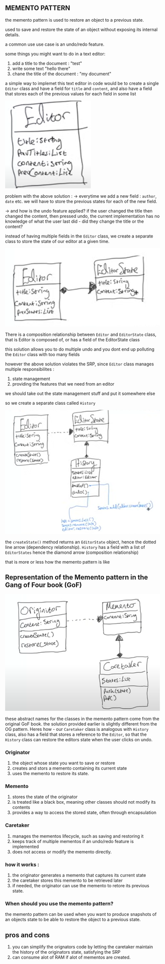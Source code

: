 ## MEMENTO PATTERN

the memento pattern is used to restore an object to a previous state.

used to save and restore the state of an object without exposing its internal details.

a common use use case is an undo/redo feature.

some things you might want to do in a text editor: 
1. add a title to the document : "test"
2. write some text "hello there"
3. chane the title of the document : "my document"

a simple way to implemet this text editor in code would be to create a single `Editor` class and have a field for `title` and `content`, and also have a field that stores each of the previous values for each field in some list 

![UML image for the above explaination](image.png)

problem with the above solution : 
-> everytime we add a new field : `author`, `date` etc. we will have to store the previous states for each of the new field.

-> and how is the undo feature applied?
if the user changed the title then changed the content, then pressed undo, the current implementation has no knowledge of what the user last did - did they change the title or the content?

instead of having multiple fields in the `Editor` class, we create a separate class to store the state of our editor at a given time.

![composition relationship denoted between Editor class and EditorState class](image-1.png)

There is a composition relationship between `Editor` and `EditorState` class, that is Editor is composed of, or has a field of the EditorState class

this solution allows you to do multiple undo and you dont end up polluting the `Editor` class with too many fields

however the above solution violates the SRP, since `Editor` class manages multiple responsibilites : 
1) state management 
2) providing the features that we need from an editor

we should take out the state management stuff and put it somewhere else

so we create a separate class called `History`

![History class UML diagram](image-2.png)

the `createState()` method returns an `EditorState` object, hence the dotted line arrow (dependency relationship). `History` has a field with a list of `EditorStates` hence the diamond arrow (composition relationship)

that is more or less how the memento pattern is like 

## Representation of the Memento pattern in the Gang of Four book (GoF)

![UML diagram GoF](image-3.png)

these abstract names for the classes in the memento pattern come from the original GoF book. the solution provided earlier is slightly different from the OG pattern. Heres how - our 
`Caretaker` class is analogous with `History` class, also has a field that stores a reference to the `Editor`, so that the `History` class can restore the editors state when the user clicks on undo.

### Originator 
1) the object whose state you want to save or restore 
2) creates and stors a memento containing its current state
3) uses the memento to restore its state.

### Memento 
1) stores the state of the originator
2) is treated like a black box, meaning other classes should not modify its contents
3) provides a way to access the stored state, often through encapsulation

### Caretaker 
1) manages the mementos lifecycle, such as saving and restoring it
2) keeps track of multiple mementos if an undo/redo feature is implemented
3) does not access or modify the memento directly.

### how it works : 
1) the originator generates a memento that captures its current state
2) the caretaker stores this memento to be retrieved later
3) if needed, the originator can use the memento to retore its previous state.


### When should you use the memento pattern?

the memento pattern can be used when you want to produce snapshots of an objects state to be able to restore the object to a previous state.

## pros and cons
1) you can simplify the orignators code by letting the caretaker maintain the history of the originators state, satisfying the SRP
2) can consume alot of RAM if alot of mementos are created.